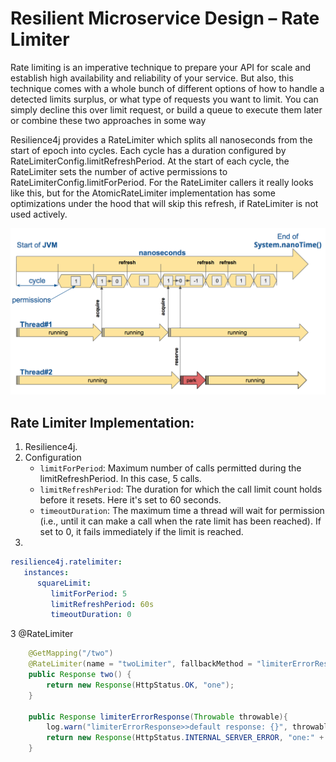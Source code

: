 # Resilient Microservice Design – Rate Limiter

Rate limiting is an imperative technique to prepare your API for scale and establish high availability and reliability of your service. But also, this technique comes with a whole bunch of different options of how to handle a detected limits surplus, or what type of requests you want to limit. You can simply decline this over limit request, or build a queue to execute them later or combine these two approaches in some way

Resilience4j provides a RateLimiter which splits all nanoseconds from the start of epoch into cycles. Each cycle has a duration configured by RateLimiterConfig.limitRefreshPeriod. At the start of each cycle, the RateLimiter sets the number of active permissions to RateLimiterConfig.limitForPeriod.
For the RateLimiter callers it really looks like this, but for the AtomicRateLimiter implementation has some optimizations under the hood that will skip this refresh, if RateLimiter is not used actively.

![diagram](rate_limiter.png)

## Rate Limiter Implementation:
1. Resilience4j.
2. Configuration
   + `limitForPeriod`: Maximum number of calls permitted during the limitRefreshPeriod. In this case, 5 calls.
   + `limitRefreshPeriod`: The duration for which the call limit count holds before it resets. Here it's set to 60 seconds.
   + `timeoutDuration`: The maximum time a thread will wait for permission (i.e., until it can make a call when the rate limit has been reached). If set to 0, it fails immediately if the limit is reached.
3. 
```yaml
resilience4j.ratelimiter:
   instances:
      squareLimit:
         limitForPeriod: 5
         limitRefreshPeriod: 60s
         timeoutDuration: 0
```
3 @RateLimiter
```java
    @GetMapping("/two")
    @RateLimiter(name = "twoLimiter", fallbackMethod = "limiterErrorResponse")
    public Response two() {
        return new Response(HttpStatus.OK, "one");
    }

    public Response limiterErrorResponse(Throwable throwable){
        log.warn("limiterErrorResponse>>default response: {}", throwable.getMessage());
        return new Response(HttpStatus.INTERNAL_SERVER_ERROR, "one:" + throwable.getMessage());
    }
```